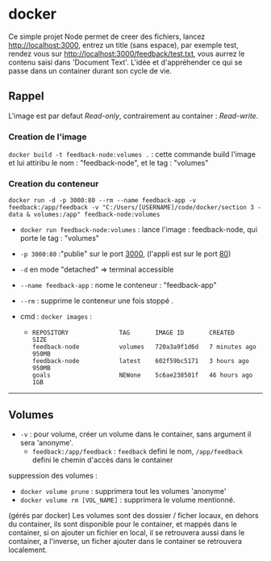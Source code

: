 # docker

Ce simple projet Node permet de creer des fichiers, lancez [http://localhost:3000](http://localhost:3000), entrez un title (sans espace), par exemple test, rendez vous sur [http://localhost:3000/feedback/test.txt](http://localhost:3000/feedback/test.txt), vous aurrez le contenu saisi dans 'Document Text'.
L'idée et d'appréhender ce qui se passe dans un container durant son cycle de vie.

## Rappel

L'image est par defaut *Read-only*, contrairement au container : *Read-write*.

### Creation de l'image

```docker build -t feedback-node:volumes .``` : cette commande build l'image et lui attiribu le nom : "feedback-node", et le tag : "volumes"

### Creation du conteneur

```docker
docker run -d -p 3000:80 --rm --name feedback-app -v feedback:/app/feedback -v "C:/Users/[USERNAME]/code/docker/section 3 - data & volumes:/app" feedback-node:volumes
```

- ```docker run feedback-node:volumes``` : lance l'image : feedback-node, qui porte le tag : "volumes"
- ```-p 3000:80``` :"publie" sur le port [3000](http://localhost:3000/), (l'appli est sur le port [80](http://localhost:80/))
- ```-d``` en mode "detached" => terminal accessible
- ```--name feedback-app``` : nome le conteneur : "feedback-app"
- ```--rm``` : supprime le conteneur une fois stoppé .
- cmd : ```docker images``` :

  - ```shell
    REPOSITORY              TAG       IMAGE ID       CREATED         SIZE
    feedback-node           volumes   720a3a9f1d6d   7 minutes ago   950MB
    feedback-node           latest    602f59bc5171   3 hours ago     950MB
    goals                   NEWone    5c6ae238501f   46 hours ago    1GB
    ```

---

## Volumes

- ```-v``` : pour volume, créer un volume dans le container, sans argument il sera 'anonyme'.
  - ```feedback:/app/feedback``` : ```feedback``` defini le nom, ```/app/feedback``` defini le chemin d'accès dans le container

suppression des volumes :

- ```docker volume prune``` : supprimera tout les volumes 'anonyme'
- ```docker volume rm [VOL_NAME]``` : supprimera le volume mentionné.

(gérés par docker)
Les volumes sont des dossier / ficher locaux, en dehors du container, ils sont disponible pour le container, et mappés dans le container, si on ajouter un fichier en local, il se retrouvera aussi dans le container, a l'inverse, un ficher ajouter dans le container se retrouvera localement.
